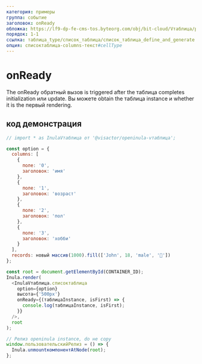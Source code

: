 ```yaml
---
категория: примеры
группа: событие
заголовок: onReady
обложка: https://lf9-dp-fe-cms-tos.byteorg.com/obj/bit-cloud/Vтаблица/preview/react-по умолчанию-новый.png
порядок: 1-1
ссылка: таблица_type/список_таблица/список_таблица_define_and_generate
опция: списоктаблица-columns-текст#cellType
---
```


# onReady

The onReady обратный вызов is triggered after the таблица completes initialization или update. Вы можете obtain the таблица instance и whether it is the первый rendering.

## код демонстрация

```javascript liveдемонстрация template=vтаблица-openinula
// import * as InulaVтаблица от '@visactor/openinula-vтаблица';

const option = {
  columns: [
    {
      поле: '0',
      заголовок: 'имя'
    },
    {
      поле: '1',
      заголовок: 'возраст'
    },
    {
      поле: '2',
      заголовок: 'пол'
    },
    {
      поле: '3',
      заголовок: 'хобби'
    }
  ],
  records: новый массив(1000).fill(['John', 18, 'male', '🏀'])
};

const root = document.getElementById(CONTAINER_ID);
Inula.render(
  <InulaVтаблица.списоктаблица
    option={option}
    высота={'500px'}
    onReady={(таблицаInstance, isFirst) => {
      console.log(таблицаInstance, isFirst);
    }}
  />,
  root
);

// Релиз openinula instance, do не copy
window.пользовательскийРелиз = () => {
  Inula.unmountкомпонентAtNode(root);
};
```

